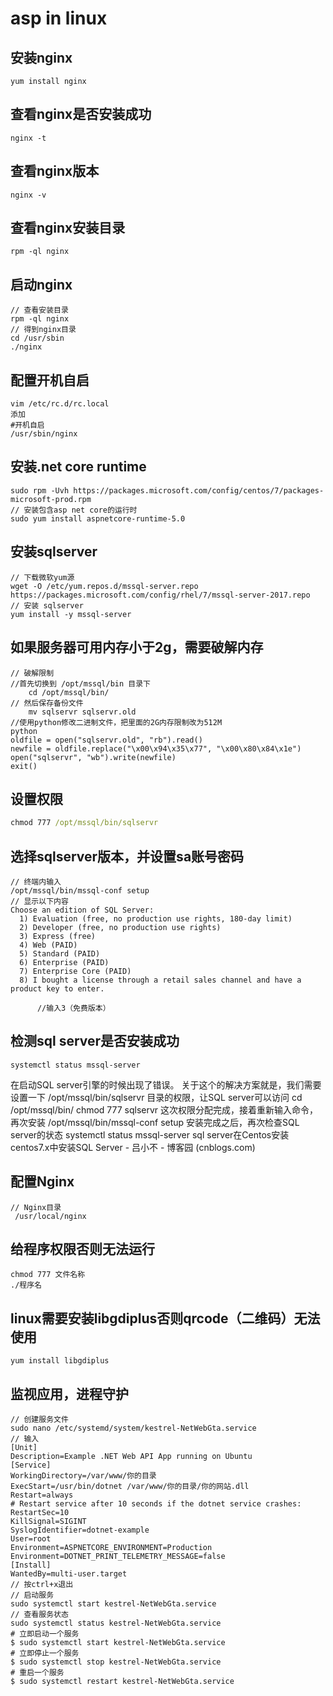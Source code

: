 # asp in linux

## 安装nginx
```CSHARP
yum install nginx
```

## 查看nginx是否安装成功
```CSHARP
nginx -t
```

## 查看nginx版本
```CSHARP
nginx -v
```

## 查看nginx安装目录
```CSHARP
rpm -ql nginx
```

## 启动nginx
```CSHARP
// 查看安装目录
rpm -ql nginx 
// 得到nginx目录
cd /usr/sbin
./nginx
```

## 配置开机自启
```CSHARP
vim /etc/rc.d/rc.local
添加
#开机自启
/usr/sbin/nginx
```

## 安装.net core runtime
```CSHARP
sudo rpm -Uvh https://packages.microsoft.com/config/centos/7/packages-microsoft-prod.rpm
// 安装包含asp net core的运行时
sudo yum install aspnetcore-runtime-5.0
```

## 安装sqlserver
```Csharp
// 下载微软yum源
wget -O /etc/yum.repos.d/mssql-server.repo https://packages.microsoft.com/config/rhel/7/mssql-server-2017.repo
// 安装 sqlserver
yum install -y mssql-server
```

## 如果服务器可用内存小于2g，需要破解内存
```Csharp
// 破解限制
//首先切换到 /opt/mssql/bin 目录下
	cd /opt/mssql/bin/
// 然后保存备份文件
    mv sqlservr sqlservr.old
//使用python修改二进制文件，把里面的2G内存限制改为512M
python 
oldfile = open("sqlservr.old", "rb").read()
newfile = oldfile.replace("\x00\x94\x35\x77", "\x00\x80\x84\x1e")
open("sqlservr", "wb").write(newfile)
exit()
```
## 设置权限
```cmd
chmod 777 /opt/mssql/bin/sqlservr
```


## 选择sqlserver版本，并设置sa账号密码
```Csharp
// 终端内输入
/opt/mssql/bin/mssql-conf setup
// 显示以下内容
Choose an edition of SQL Server:
  1) Evaluation (free, no production use rights, 180-day limit)
  2) Developer (free, no production use rights)
  3) Express (free)
  4) Web (PAID)
  5) Standard (PAID)
  6) Enterprise (PAID)
  7) Enterprise Core (PAID)
  8) I bought a license through a retail sales channel and have a product key to enter.
      
      //输入3（免费版本）
```
## 检测sql server是否安装成功
```Csharp
systemctl status mssql-server
```
 在启动SQL server引擎的时候出现了错误。
关于这个的解决方案就是，我们需要设置一下 /opt/mssql/bin/sqlservr 目录的权限，让SQL server可以访问
cd /opt/mssql/bin/
chmod 777 sqlservr
这次权限分配完成，接着重新输入命令，再次安装
/opt/mssql/bin/mssql-conf setup
安装完成之后，再次检查SQL server的状态
systemctl status mssql-server
sql server在Centos安装centos7.x中安装SQL Server - 吕小不 - 博客园 (cnblogs.com)
## 配置Nginx
```Csharp
// Nginx目录
 /usr/local/nginx
```
## 给程序权限否则无法运行
```Csharp
chmod 777 文件名称
./程序名
```
## linux需要安装libgdiplus否则qrcode（二维码）无法使用
```Csharp
yum install libgdiplus
```
## 监视应用，进程守护
```Csharp
// 创建服务文件
sudo nano /etc/systemd/system/kestrel-NetWebGta.service
// 输入
[Unit]
Description=Example .NET Web API App running on Ubuntu
[Service]
WorkingDirectory=/var/www/你的目录
ExecStart=/usr/bin/dotnet /var/www/你的目录/你的网站.dll
Restart=always
# Restart service after 10 seconds if the dotnet service crashes:
RestartSec=10
KillSignal=SIGINT
SyslogIdentifier=dotnet-example
User=root
Environment=ASPNETCORE_ENVIRONMENT=Production
Environment=DOTNET_PRINT_TELEMETRY_MESSAGE=false
[Install]
WantedBy=multi-user.target
// 按ctrl+x退出
// 启动服务
sudo systemctl start kestrel-NetWebGta.service
// 查看服务状态
sudo systemctl status kestrel-NetWebGta.service
# 立即启动一个服务
$ sudo systemctl start kestrel-NetWebGta.service
# 立即停止一个服务
$ sudo systemctl stop kestrel-NetWebGta.service
# 重启一个服务
$ sudo systemctl restart kestrel-NetWebGta.service
```